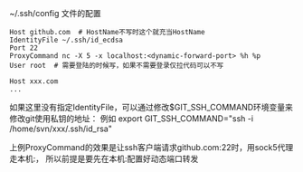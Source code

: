 ~/.ssh/config
文件的配置

```
Host github.com  # HostName不写时这个就充当HostName
IdentityFile ~/.ssh/id_ecdsa
Port 22
ProxyCommand nc -X 5 -x localhost:<dynamic-forward-port> %h %p
User root  # 需要登陆的时候写，如果不需要登录仅拉代码可以不写

Host xxx.com
...
```

如果这里没有指定IdentityFile，可以通过修改$GIT_SSH_COMMAND环境变量来修改git使用私钥的地址：
例如 export GIT_SSH_COMMAND="ssh -i /home/svn/xxx/.ssh/id_rsa"

上例ProxyCommand的效果是让ssh客户端请求github.com:22时，用sock5代理走本机:<dynamic-forward-port>，
所以前提是要先在本机:<dynamic-forward-port>配置好动态端口转发